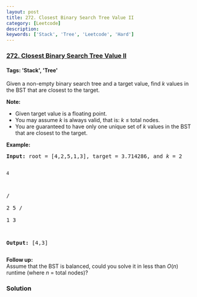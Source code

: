 ```yaml
---
layout: post
title: 272. Closest Binary Search Tree Value II
category: [Leetcode]
description: 
keywords: ['Stack', 'Tree', 'Leetcode', 'Hard']
---
```

### [272. Closest Binary Search Tree Value II](https://leetcode.com/problems/closest-binary-search-tree-value-ii)

#### Tags: 'Stack', 'Tree'

<div class="content__u3I1 question-content__JfgR"><div><p>Given a non-empty binary search tree and a target value, find <i>k</i> values in the BST that are closest to the target.</p>
<p><b>Note:</b></p>
<ul>
<li>Given target value is a floating point.</li>
<li>You may assume <i>k</i> is always valid, that is: <i>k</i> ≤ total nodes.</li>
<li>You are guaranteed to have only one unique set of <i>k</i> values in the BST that are closest to the target.</li>
</ul>
<p><strong>Example:</strong></p>
<pre><strong>Input:</strong> root = [4,2,5,1,3], target = 3.714286, and <em>k</em> = 2

    4
   / \
  2   5
 / \
1   3

<strong>Output:</strong> [4,3]</pre>
<p><b>Follow up:</b><br/>
Assume that the BST is balanced, could you solve it in less than <i>O</i>(<i>n</i>) runtime (where <i>n</i> = total nodes)?</p>
</div></div>

### Solution
